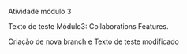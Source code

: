 Atividade módulo 3

Texto de teste Módulo3: Collaborations Features.

Criação de nova branch e Texto de teste modificado
